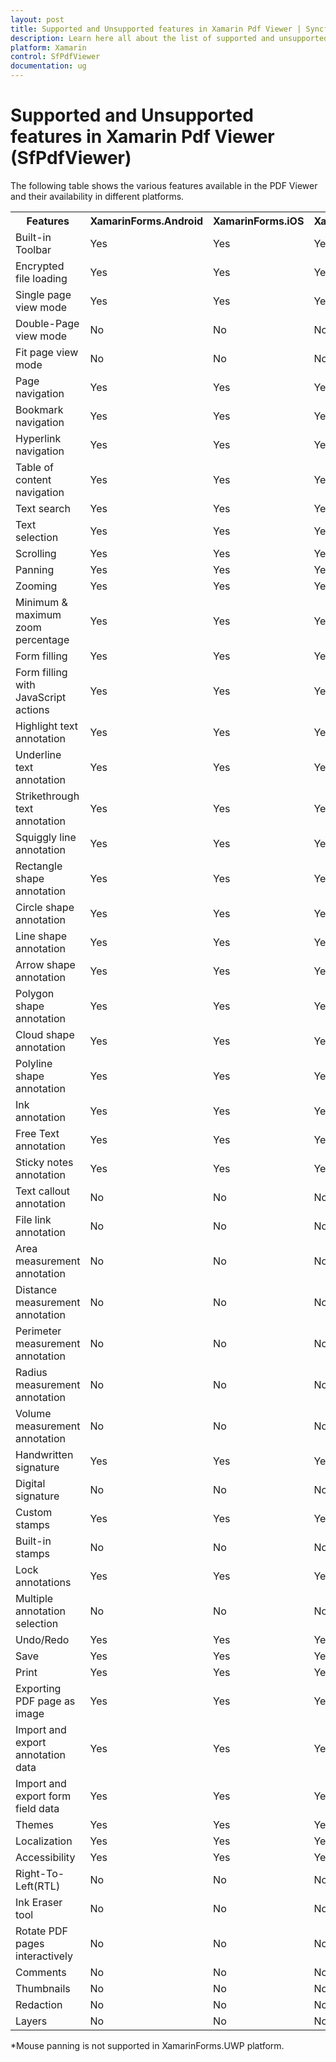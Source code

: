 ```yaml
---
layout: post
title: Supported and Unsupported features in Xamarin Pdf Viewer | Syncfusion
description: Learn here all about the list of supported and unsupported features in Syncfusion Xamarin Pdf Viewer (SfPdfViewer) control.
platform: Xamarin
control: SfPdfViewer
documentation: ug
---
```


# Supported and Unsupported features in Xamarin Pdf Viewer (SfPdfViewer)

The following table shows the various features available in the PDF Viewer and their availability in different platforms.

<table>
	<tr>
		<th align="center">
			Features<br/>
		</th>
		<th align="center">
			XamarinForms.Android<br/>
		</th>
		<th align="center">
			XamarinForms.iOS<br/>
		</th>
		<th align="center">
			XamarinForms.UWP<br/>
		</th>
		<th align="center">
			Xamarin.Android<br/>
		</th>
		<th align="center">
			Xamarin.iOS<br/>
		</th>
	</tr>	
	<tr>
		<td>
			Built-in Toolbar<br/>
		</td>
		<td>
			Yes<br/>
		</td>
		<td>
			Yes<br/>
		</td>
		<td>
			Yes<br/>
		</td>
		<td>
			Yes<br/>
		</td>
		<td>
			Yes<br/>
		</td>
	</tr>
	<tr>
		<td>
			Encrypted file loading<br/>
		</td>
		<td>
			Yes<br/>
		</td>
		<td>
			Yes<br/>
		</td>
		<td>
			Yes<br/>
		</td>
		<td>
			Yes<br/>
		</td>
		<td>
			Yes<br/>
		</td>
	</tr>
	<tr>
		<td>
			Single page view mode<br/>
		</td>
		<td>
			Yes<br/>
		</td>
		<td>
			Yes<br/>
		</td>
		<td>
			Yes<br/>
		</td>
		<td>
			Yes<br/>
		</td>
		<td>
			Yes<br/>
		</td>
	</tr>
	<tr>
		<td>
			Double-Page view mode<br/>
		</td>
		<td>
			No<br/>
		</td>
		<td>
			No<br/>
		</td>
		<td>
			No<br/>
		</td>
		<td>
			No<br/>
		</td>
		<td>
			No<br/>
		</td>
	</tr>
	<tr>
		<td>
			Fit page view mode<br/>
		</td>
		<td>
			No<br/>
		</td>
		<td>
			No<br/>
		</td>
		<td>
			No<br/>
		</td>
		<td>
			No<br/>
		</td>
		<td>
			No<br/>
		</td>
	</tr>
	<tr>
		<td>
			Page navigation<br/>
		</td>
		<td>
			Yes<br/>
		</td>
		<td>
			Yes<br/>
		</td>
		<td>
			Yes<br/>
		</td>
		<td>
			Yes<br/>
		</td>
		<td>
			Yes<br/>
		</td>
	</tr>
	<tr>
		<td>
			Bookmark navigation<br/>
		</td>
		<td>
			Yes<br/>
		</td>
		<td>
			Yes<br/>
		</td>
		<td>
			Yes<br/>
		</td>
		<td>
			Yes<br/>
		</td>
		<td>
			Yes<br/>
		</td>
	</tr>
	<tr>
		<td>
			Hyperlink navigation<br/>
		</td>
		<td>
			Yes<br/>
		</td>
		<td>
			Yes<br/>
		</td>
		<td>
			Yes<br/>
		</td>
		<td>
			Yes<br/>
		</td>
		<td>
			Yes<br/>
		</td>
	</tr>
	<tr>
		<td>
			Table of content navigation<br/>
		</td>
		<td>
			Yes<br/>
		</td>
		<td>
			Yes<br/>
		</td>
		<td>
			Yes<br/>
		</td>
		<td>
			Yes<br/>
		</td>
		<td>
			Yes<br/>
		</td>
	</tr>
	<tr>
		<td>
			Text search<br/>
		</td>
		<td>
			Yes<br/>
		</td>
		<td>
			Yes<br/>
		</td>
		<td>
			Yes<br/>
		</td>
		<td>
			Yes<br/>
		</td>
		<td>
			Yes<br/>
		</td>
	</tr>
	<tr>
		<td>
			Text selection<br/>
		</td>
		<td>
			Yes<br/>
		</td>
		<td>
			Yes<br/>
		</td>
		<td>
			Yes<br/>
		</td>
		<td>
			Yes<br/>
		</td>
		<td>
			Yes<br/>
		</td>
	</tr>
	<tr>
		<td>
			Scrolling<br/>
		</td>
		<td>
			Yes<br/>
		</td>
		<td>
			Yes<br/>
		</td>
		<td>
			Yes<br/>
		</td>
		<td>
			Yes<br/>
		</td>
		<td>
			Yes<br/>
		</td>
	</tr>
	<tr>
		<td>
			Panning<br/>
		</td>
		<td>
			Yes<br/>
		</td>
		<td>
			Yes<br/>
		</td>
		<td>
			Yes<br/>
		</td>
		<td>
			Yes*<br/>
		</td>
		<td>
			Yes<br/>
		</td>
	</tr>
	<tr>
		<td>
			Zooming<br/>
		</td>
		<td>
			Yes<br/>
		</td>
		<td>
			Yes<br/>
		</td>
		<td>
			Yes<br/>
		</td>
		<td>
			Yes<br/>
		</td>
		<td>
			Yes<br/>
		</td>
	</tr>
	<tr>
		<td>
			Minimum & maximum zoom percentage<br/>
		</td>
		<td>
			Yes<br/>
		</td>
		<td>
			Yes<br/>
		</td>
		<td>
			Yes<br/>
		</td>
		<td>
			Yes<br/>
		</td>
		<td>
			Yes<br/>
		</td>
	</tr>
	<tr>
		<td>
			Form filling<br/>
		</td>
		<td>
			Yes<br/>
		</td>
		<td>
			Yes<br/>
		</td>
		<td>
			Yes<br/>
		</td>
		<td>
			Yes<br/>
		</td>
		<td>
			Yes<br/>
		</td>
	</tr>
	<tr>
		<td>
			Form filling with JavaScript actions<br/>
		</td>
		<td>
			Yes<br/>
		</td>
		<td>
			Yes<br/>
		</td>
		<td>
			Yes<br/>
		</td>
		<td>
			Yes<br/>
		</td>
		<td>
			Yes<br/>
		</td>
	</tr>
	<tr>
		<td>
			Highlight text annotation<br/>
		</td>
		<td>
			Yes<br/>
		</td>
		<td>
			Yes<br/>
		</td>
		<td>
			Yes<br/>
		</td>
		<td>
			Yes<br/>
		</td>
		<td>
			Yes<br/>
		</td>
	</tr>
	<tr>
		<td>
			Underline text annotation<br/>
		</td>
		<td>
			Yes<br/>
		</td>
		<td>
			Yes<br/>
		</td>
		<td>
			Yes<br/>
		</td>
		<td>
			Yes<br/>
		</td>
		<td>
			Yes<br/>
		</td>
	</tr>
	<tr>
		<td>
			Strikethrough text annotation<br/>
		</td>
		<td>
			Yes<br/>
		</td>
		<td>
			Yes<br/>
		</td>
		<td>
			Yes<br/>
		</td>
		<td>
			Yes<br/>
		</td>
		<td>
			Yes<br/>
		</td>
	</tr>
	<tr>
		<td>
			Squiggly line annotation<br/>
		</td>
		<td>
			Yes<br/>
		</td>
		<td>
			Yes<br/>
		</td>
		<td>
			Yes<br/>
		</td>
		<td>
			No<br/>
		</td>
		<td>
			No<br/>
		</td>
	</tr>
	<tr>
		<td>
			Rectangle shape annotation<br/>
		</td>
		<td>
			Yes<br/>
		</td>
		<td>
			Yes<br/>
		</td>
		<td>
			Yes<br/>
		</td>
		<td>
			Yes<br/>
		</td>
		<td>
			Yes<br/>
		</td>
	</tr>
	<tr>
		<td>
			Circle shape annotation<br/>
		</td>
		<td>
			Yes<br/>
		</td>
		<td>
			Yes<br/>
		</td>
		<td>
			Yes<br/>
		</td>
		<td>
			Yes<br/>
		</td>
		<td>
			Yes<br/>
		</td>
	</tr>
	<tr>
		<td>
			Line shape annotation<br/>
		</td>
		<td>
			Yes<br/>
		</td>
		<td>
			Yes<br/>
		</td>
		<td>
			Yes<br/>
		</td>
		<td>
			Yes<br/>
		</td>
		<td>
			Yes<br/>
		</td>
	</tr>
	<tr>
		<td>
			Arrow shape annotation<br/>
		</td>
		<td>
			Yes<br/>
		</td>
		<td>
			Yes<br/>
		</td>
		<td>
			Yes<br/>
		</td>
		<td>
			Yes<br/>
		</td>
		<td>
			Yes<br/>
		</td>
	</tr>
	<tr>
		<td>
			Polygon shape annotation<br/>
		</td>
		<td>
			Yes<br/>
		</td>
		<td>
			Yes<br/>
		</td>
		<td>
			Yes<br/>
		</td>
		<td>
			Yes<br/>
		</td>
		<td>
			Yes<br/>
		</td>
	</tr>
	<tr>
		<td>
			Cloud shape annotation<br/>
		</td>
		<td>
			Yes<br/>
		</td>
		<td>
			Yes<br/>
		</td>
		<td>
			Yes<br/>
		</td>
		<td>
			Yes<br/>
		</td>
		<td>
			Yes<br/>
		</td>
	</tr>
	<tr>
		<td>
			Polyline shape annotation<br/>
		</td>
		<td>
			Yes<br/>
		</td>
		<td>
			Yes<br/>
		</td>
		<td>
			Yes<br/>
		</td>
		<td>
			No<br/>
		</td>
		<td>
			No<br/>
		</td>
	</tr>
	<tr>
		<td>
			Ink annotation<br/>
		</td>
		<td>
			Yes<br/>
		</td>
		<td>
			Yes<br/>
		</td>
		<td>
			Yes<br/>
		</td>
		<td>
			Yes<br/>
		</td>
		<td>
			Yes<br/>
		</td>
	</tr>
	<tr>
		<td>
			Free Text annotation<br/>
		</td>
		<td>
			Yes<br/>
		</td>
		<td>
			Yes<br/>
		</td>
		<td>
			Yes<br/>
		</td>
		<td>
			Yes<br/>
		</td>
		<td>
			Yes<br/>
		</td>
	</tr>
	<tr>
		<td>
			Sticky notes annotation<br/>
		</td>
		<td>
			Yes<br/>
		</td>
		<td>
			Yes<br/>
		</td>
		<td>
			Yes<br/>
		</td>
		<td>
			No<br/>
		</td>
		<td>
			No<br/>
		</td>
	</tr>
	<tr>
		<td>
			Text callout annotation<br/>
		</td>
		<td>
			No<br/>
		</td>
		<td>
			No<br/>
		</td>
		<td>
			No<br/>
		</td>
		<td>
			No<br/>
		</td>
		<td>
			No<br/>
		</td>
	</tr>
	<tr>
		<td>
			File link annotation<br/>
		</td>
		<td>
			No<br/>
		</td>
		<td>
			No<br/>
		</td>
		<td>
			No<br/>
		</td>
		<td>
			No<br/>
		</td>
		<td>
			No<br/>
		</td>
	</tr>
	<tr>
		<td>
			Area measurement annotation<br/>
		</td>
		<td>
			No<br/>
		</td>
		<td>
			No<br/>
		</td>
		<td>
			No<br/>
		</td>
		<td>
			No<br/>
		</td>
		<td>
			Yes<br/>
		</td>
	</tr>
	<tr>
		<td>
			Distance measurement annotation<br/>
		</td>
		<td>
			No<br/>
		</td>
		<td>
			No<br/>
		</td>
		<td>
			No<br/>
		</td>
		<td>
			No<br/>
		</td>
		<td>
			Yes<br/>
		</td>
	</tr>
	<tr>
		<td>
			Perimeter measurement annotation<br/>
		</td>
		<td>
			No<br/>
		</td>
		<td>
			No<br/>
		</td>
		<td>
			No<br/>
		</td>
		<td>
			No<br/>
		</td>
		<td>
			Yes<br/>
		</td>
	</tr>
	<tr>
		<td>
			Radius measurement annotation<br/>
		</td>
		<td>
			No<br/>
		</td>
		<td>
			No<br/>
		</td>
		<td>
			No<br/>
		</td>
		<td>
			No<br/>
		</td>
		<td>
			Yes<br/>
		</td>
	</tr>
	<tr>
		<td>
			Volume measurement annotation<br/>
		</td>
		<td>
			No<br/>
		</td>
		<td>
			No<br/>
		</td>
		<td>
			No<br/>
		</td>
		<td>
			No<br/>
		</td>
		<td>
			Yes<br/>
		</td>
	</tr>
	<tr>
		<td>
			Handwritten signature<br/>
		</td>
		<td>
			Yes<br/>
		</td>
		<td>
			Yes<br/>
		</td>
		<td>
			Yes<br/>
		</td>
		<td>
			Yes<br/>
		</td>
		<td>
			Yes<br/>
		</td>
	</tr>
	<tr>
		<td>
			Digital signature<br/>
		</td>
		<td>
			No<br/>
		</td>
		<td>
			No<br/>
		</td>
		<td>
			No<br/>
		</td>
		<td>
			No<br/>
		</td>
		<td>
			No<br/>
		</td>
	</tr>
	<tr>
		<td>
			Custom stamps<br/>
		</td>
		<td>
			Yes<br/>
		</td>
		<td>
			Yes<br/>
		</td>
		<td>
			Yes<br/>
		</td>
		<td>
			Yes<br/>
		</td>
		<td>
			Yes<br/>
		</td>
	</tr>
	<tr>
		<td>
			Built-in stamps<br/>
		</td>
		<td>
			No<br/>
		</td>
		<td>
			No<br/>
		</td>
		<td>
			No<br/>
		</td>
		<td>
			No<br/>
		</td>
		<td>
			No<br/>
		</td>
	</tr>
	<tr>
		<td>
			Lock annotations<br/>
		</td>
		<td>
			Yes<br/>
		</td>
		<td>
			Yes<br/>
		</td>
		<td>
			Yes<br/>
		</td>
		<td>
			Yes<br/>
		</td>
		<td>
			Yes<br/>
		</td>
	</tr>
	<tr>
		<td>
			Multiple annotation selection<br/>
		</td>
		<td>
			No<br/>
		</td>
		<td>
			No<br/>
		</td>
		<td>
			No<br/>
		</td>
		<td>
			No<br/>
		</td>
		<td>
			No<br/>
		</td>
	</tr>
	<tr>
		<td>
			Undo/Redo<br/>
		</td>
		<td>
			Yes<br/>
		</td>
		<td>
			Yes<br/>
		</td>
		<td>
			Yes<br/>
		</td>
		<td>
			Yes<br/>
		</td>
		<td>
			Yes<br/>
		</td>
	</tr>
	<tr>
		<td>
			Save<br/>
		</td>
		<td>
			Yes<br/>
		</td>
		<td>
			Yes<br/>
		</td>
		<td>
			Yes<br/>
		</td>
		<td>
			Yes<br/>
		</td>
		<td>
			Yes<br/>
		</td>
	</tr>
	<tr>
		<td>
			Print<br/>
		</td>
		<td>
			Yes<br/>
		</td>
		<td>
			Yes<br/>
		</td>
		<td>
			Yes<br/>
		</td>
		<td>
			Yes<br/>
		</td>
		<td>
			Yes<br/>
		</td>
	</tr>
	<tr>
		<td>
			Exporting PDF page as image<br/>
		</td>
		<td>
			Yes<br/>
		</td>
		<td>
			Yes<br/>
		</td>
		<td>
			Yes<br/>
		</td>
		<td>
			Yes<br/>
		</td>
		<td>
			Yes<br/>
		</td>
	</tr>
	<tr>
		<td>
			Import and export annotation data<br/>
		</td>
		<td>
			Yes<br/>
		</td>
		<td>
			Yes<br/>
		</td>
		<td>
			Yes<br/>
		</td>
		<td>
			Yes<br/>
		</td>
		<td>
			Yes<br/>
		</td>
	</tr>
	<tr>
		<td>
			Import and export form field data<br/>
		</td>
		<td>
			Yes<br/>
		</td>
		<td>
			Yes<br/>
		</td>
		<td>
			Yes<br/>
		</td>
		<td>
			Yes<br/>
		</td>
		<td>
			Yes<br/>
		</td>
	</tr>
	<tr>
		<td>
			Themes<br/>
		</td>
		<td>
			Yes<br/>
		</td>
		<td>
			Yes<br/>
		</td>
		<td>
			Yes<br/>
		</td>
		<td>
			Yes<br/>
		</td>
		<td>
			Yes<br/>
		</td>
	</tr>
	<tr>
		<td>
			Localization<br/>
		</td>
		<td>
			Yes<br/>
		</td>
		<td>
			Yes<br/>
		</td>
		<td>
			Yes<br/>
		</td>
		<td>
			Yes<br/>
		</td>
		<td>
			Yes<br/>
		</td>
	</tr>
	<tr>
		<td>
			Accessibility<br/>
		</td>
		<td>
			Yes<br/>
		</td>
		<td>
			Yes<br/>
		</td>
		<td>
			Yes<br/>
		</td>
		<td>
			Yes<br/>
		</td>
		<td>
			Yes<br/>
		</td>
	</tr>
	<tr>
		<td>
			Right-To-Left(RTL)<br/>
		</td>
		<td>
			No<br/>
		</td>
		<td>
			No<br/>
		</td>
		<td>
			No<br/>
		</td>
		<td>
			No<br/>
		</td>
		<td>
			No<br/>
		</td>
	</tr>
	<tr>
		<td>
			Ink Eraser tool<br/>
		</td>
		<td>
			No<br/>
		</td>
		<td>
			No<br/>
		</td>
		<td>
			No<br/>
		</td>
		<td>
			No<br/>
		</td>
		<td>
			No<br/>
		</td>
	</tr>
	<tr>
		<td>
			Rotate PDF pages interactively<br/>
		</td>
		<td>
			No<br/>
		</td>
		<td>
			No<br/>
		</td>
		<td>
			No<br/>
		</td>
		<td>
			No<br/>
		</td>
		<td>
			No<br/>
		</td>
	</tr>
	<tr>
		<td>
			Comments<br/>
		</td>
		<td>
			No<br/>
		</td>
		<td>
			No<br/>
		</td>
		<td>
			No<br/>
		</td>
		<td>
			No<br/>
		</td>
		<td>
			No<br/>
		</td>
	</tr>
	<tr>
		<td>
			Thumbnails<br/>
		</td>
		<td>
			No<br/>
		</td>
		<td>
			No<br/>
		</td>
		<td>
			No<br/>
		</td>
		<td>
			No<br/>
		</td>
		<td>
			No<br/>
		</td>
	</tr>
	<tr>
		<td>
			Redaction<br/>
		</td>
		<td>
			No<br/>
		</td>
		<td>
			No<br/>
		</td>
		<td>
			No<br/>
		</td>
		<td>
			No<br/>
		</td>
		<td>
			No<br/>
		</td>
	</tr>
	<tr>
		<td>
			Layers<br/>
		</td>
		<td>
			No<br/>
		</td>
		<td>
			No<br/>
		</td>
		<td>
			No<br/>
		</td>
		<td>
			No<br/>
		</td>
		<td>
			No<br/>
		</td>
	</tr>
<table>

*Mouse panning is not supported in XamarinForms.UWP platform.<br/>
